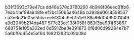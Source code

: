b31f3693c79e47ca
dd48e378d3780290
4b948f06eec81fb6
7edb41ef99a948fe
ef2bc15095a4649b
b393860618598537
ca3e6d21e05e5bba
ee5f304c9eb151e9
89a96d0495001049
a9d2049b214da487
577c23cc138f058f
863f3be931f63867
680751e105a302ed
8d5912be3e391873
0f8d06d99284e7b7
5a6bf0d454e5af64
168213831c69b08d
